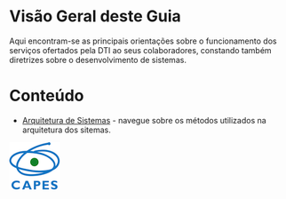 # Visão Geral deste Guia

Aqui encontram-se as principais orientações sobre o funcionamento dos serviços ofertados pela DTI ao seus colaboradores, constando também diretrizes sobre o desenvolvimento de sistemas.
<br>


# Conteúdo
* [Arquitetura de Sistemas](arquitetura/README.md) - navegue sobre os métodos utilizados na arquitetura dos sitemas.


![CAPES logo](./capes-logo.png "Capes Logo")


